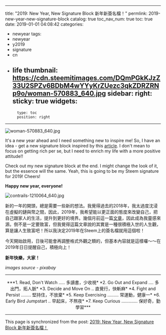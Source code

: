 
---
title: "2019: New Year, New Signature Block 新年新簽名檔！"
permlink: 2019-new-year-new-signature-block
catalog: true
toc_nav_num: true
toc: true
date: 2019-01-01 04:08:42
categories:
- newyear
tags:
- newyear
- y2019
- signature
- cn
- life
thumbnail: https://cdn.steemitimages.com/DQmPGkKJzZ33U2SPZv6BDbM4wYYyKrZUezc3qkZDRZRNp9o/woman-570883_640.jpg
sidebar:
    right:
        sticky: true
widgets:
    -
        type: toc
        position: right
---


![woman-570883_640.jpg](https://cdn.steemitimages.com/DQmPGkKJzZ33U2SPZv6BDbM4wYYyKrZUezc3qkZDRZRNp9o/woman-570883_640.jpg)

It's a new year ahead and I need something new to inspire me! So, I have an idea - get a new signature block inspired by this [article](https://medium.com/marketing-and-entrepreneurship/want-to-be-a-millionaire-dont-do-these-7-things-72b51cfe082c). I don't mean to focus on getting rich per se, but I need to enrich my life with a more positive attitude!!

Check out my new signature block at the end. I might change the look of it, but the essence will the same. Yeah, this is going to be my Steem signature for 2019! Cheers!

**Happy new year, everyone!**

![contrails-1210064_640.jpg](https://cdn.steemitimages.com/DQmdmSpjRnHw2jeJb9KAtUAHXwEEhAcnDxDCES1Zcq2dETP/contrails-1210064_640.jpg)

新的一年的開頭，總是需要一些新的想法。我覺得過去的2018年，我太過度沈浸在虛擬的鏈與幣之間，因此，2019年，我希望能以更正面的態度來改變自己，把自己跟家人的生活，提升到更好的境界。幾個月前這一篇[文章](https://steemit.com/rich/@deanliu/4nrwvj)，因此成為我靈感來源。倒不是一定要致富，但我覺得這篇文章說的其實是一種很積極入世的人生觀，算是讓人生致富吧！所以我決定2019年在Steem上的簽名檔就用這個啦！

今天開始啟用，日後可能會再調整格式外觀之類的，但基本內容就是這樣囉～～在2019年日日提醒自己，積極向上！

**新年快樂，大家！**

*images source - pixabay*

---------
<center>
***1. Read, Don't Watch ..... 多讀書，少收視*
*2. Go Out and Expand .... 多出門，拓人脈*
*3. Decide and Move On .. 直覺行，快斬麻*
*4. Fight and Persist ........  堅持住，不放棄*
*5. Keep Exercising  .........  常運動，健康一*
*6. Early Bird Jumpstart ..  早起床，不熬夜*
*7. Keep Curious  .............  保好奇，勤學習***
</center>

- - -

This page is synchronized from the post: [2019: New Year, New Signature Block 新年新簽名檔！](https://steemit.com/@deanliu/2019-new-year-new-signature-block)
